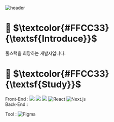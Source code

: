 ![header](https://capsule-render.vercel.app/api?type=transparent&height=300&section=header&text=HELLO👋&fontSize=90&fontColor=FFCC33)

 # 💬 $\textcolor{#FFCC33}{\textsf{Introduce}}$  
풀스택을 희망하는 개발자입니다.  



 # 🌱 $\textcolor{#FFCC33}{\textsf{Study}}$  
Front-End : <img src="https://img.shields.io/badge/-HTML-E34F26?style=flat&logo=HTML5&logoColor=white"/>
<img src="https://img.shields.io/badge/-CSS-1572B6?style=flat&logo=CSS3&logoColor=white"/>
<img src="https://img.shields.io/badge/-JavaScript-F7DF1E?style=flat&logo=JavaScript&logoColor=white"/>
<img alt="React" src ="https://img.shields.io/badge/React-61DAFB.svg?&logo=React&logoColor=black"/>
<img alt="Next.js" src ="https://img.shields.io/badge/Next.js-000000.svg?&logo=Next.js&logoColor=white"/>  
Back-End : 

Tool : <img alt="Figma" src ="https://img.shields.io/badge/Figma-F24E1E.svg?&logo=Figma&logoColor=white"/>


<!--
**Jang-SoHyeon/Jang-SoHyeon** is a ✨ _special_ ✨ repository because its `README.md` (this file) appears on your GitHub profile.

Here are some ideas to get you started:

- 🔭 I’m currently working on ...
- 🌱 I’m currently learning ...
- 👯 I’m looking to collaborate on ...
- 🤔 I’m looking for help with ...
- 💬 Ask me about ...
- 📫 How to reach me: ...
- 😄 Pronouns: ...
- ⚡ Fun fact: ...
-->
